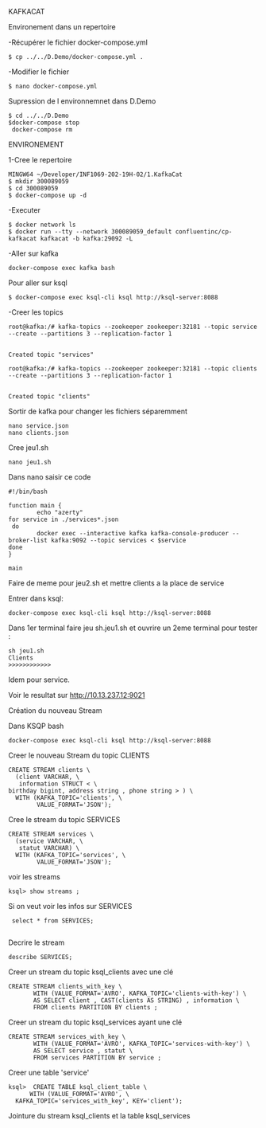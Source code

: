 KAFKACAT

Environement dans un repertoire

 -Récupérer le fichier docker-compose.yml 
 
 ``` 
 $ cp ../../D.Demo/docker-compose.yml .
 ```
 
 -Modifier le fichier
 
 ```
 $ nano docker-compose.yml
 ```
 

Supression de l environnemnet dans D.Demo
```
$ cd ../../D.Demo
$docker-compose stop 
 docker-compose rm 
 ```
 
 
 
ENVIRONEMENT

1-Cree le repertoire

```  
MINGW64 ~/Developer/INF1069-202-19H-02/1.KafkaCat
$ mkdir 300089059
$ cd 300089059
$ docker-compose up -d 
 ```
 

 
 -Executer
 
 ``` 
$ docker network ls
$ docker run --tty --network 300089059_default confluentinc/cp-kafkacat kafkacat -b kafka:29092 -L
```

-Aller sur kafka 

``` 
docker-compose exec kafka bash 
```
Pour aller sur ksql
```
$ docker-compose exec ksql-cli ksql http://ksql-server:8088

```

-Creer les topics
``` 
root@kafka:/# kafka-topics --zookeeper zookeeper:32181 --topic service --create --partitions 3 --replication-factor 1


Created topic "services" 
```

``` 
root@kafka:/# kafka-topics --zookeeper zookeeper:32181 --topic clients --create --partitions 3 --replication-factor 1


Created topic "clients" 
```
Sortir de kafka pour changer les fichiers séparemment
```
nano service.json
nano clients.json
```
Cree jeu1.sh
``` 
nano jeu1.sh
```
Dans nano saisir ce code
```
#!/bin/bash

function main {
        echo "azerty"
for service in ./services*.json 
 do
        docker exec --interactive kafka kafka-console-producer --broker-list kafka:9092 --topic services < $service
done
}

main
```

Faire de meme pour jeu2.sh et mettre clients a la place de service

Entrer dans ksql:
``` 
docker-compose exec ksql-cli ksql http://ksql-server:8088 
```
Dans 1er terminal faire jeu sh.jeu1.sh et ouvrire un 2eme terminal pour tester :

```
sh jeu1.sh
Clients
>>>>>>>>>>>>
```
Idem pour service.


Voir le resultat sur http://10.13.237.12:9021


Création du nouveau Stream

Dans KSQP bash
```
docker-compose exec ksql-cli ksql http://ksql-server:8088
```
Creer le nouveau Stream du topic CLIENTS
```
CREATE STREAM clients \
  (client VARCHAR, \
   information STRUCT < \
birthday bigint, address string , phone string > ) \
  WITH (KAFKA_TOPIC='clients', \
        VALUE_FORMAT='JSON');
```
Cree le stream du topic SERVICES
```
CREATE STREAM services \
  (service VARCHAR, \
   statut VARCHAR) \
  WITH (KAFKA_TOPIC='services', \
        VALUE_FORMAT='JSON');
```
voir les streams
```
ksql> show streams ;
```
Si on veut voir les infos sur SERVICES
```
 select * from SERVICES;
 
```
Decrire le stream
```
describe SERVICES;
```
Creer un stream du topic ksql_clients avec une clé 
```
CREATE STREAM clients_with_key \
       WITH (VALUE_FORMAT='AVRO', KAFKA_TOPIC='clients-with-key') \
       AS SELECT client , CAST(clients AS STRING) , information \
       FROM clients PARTITION BY clients ;
```
Creer un stream du topic ksql_services ayant une clé 

```
CREATE STREAM services_with_key \
       WITH (VALUE_FORMAT='AVRO', KAFKA_TOPIC='services-with-key') \
       AS SELECT service , statut \
       FROM services PARTITION BY service ;
 ```

Creer une table 'service'
```
ksql>  CREATE TABLE ksql_client_table \
      WITH (VALUE_FORMAT='AVRO', \
  KAFKA_TOPIC='services_with_key', KEY='client');
```

Jointure du stream ksql_clients et la table ksql_services




